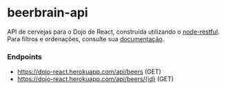 # beerbrain-api

API de cervejas para o Dojo de React, construída utilizando o [node-restful](https://www.npmjs.com/package/node-restful).  
Para filtros e ordenações, consulte sua [documentação](https://github.com/baugarten/node-restful).

### Endpoints
- https://dojo-react.herokuapp.com/api/beers (GET)
- https://dojo-react.herokuapp.com/api/beers/{id} (GET)
